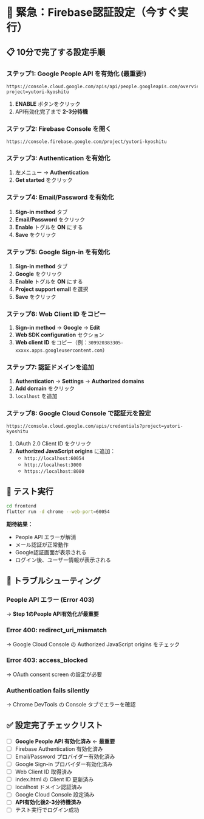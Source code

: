# 🚀 緊急：Firebase認証設定（今すぐ実行）

## 📋 **10分で完了する設定手順**

### ステップ1: Google People API を有効化 (最重要!)
```
https://console.cloud.google.com/apis/api/people.googleapis.com/overview?project=yutori-kyoshitu
```

1. **ENABLE** ボタンをクリック
2. API有効化完了まで **2-3分待機**

### ステップ2: Firebase Console を開く
```
https://console.firebase.google.com/project/yutori-kyoshitu
```

### ステップ3: Authentication を有効化
1. 左メニュー → **Authentication**
2. **Get started** をクリック

### ステップ4: Email/Password を有効化
1. **Sign-in method** タブ
2. **Email/Password** をクリック
3. **Enable** トグルを **ON** にする
4. **Save** をクリック

### ステップ5: Google Sign-in を有効化
1. **Sign-in method** タブ
2. **Google** をクリック
3. **Enable** トグルを **ON** にする
4. **Project support email** を選択
5. **Save** をクリック

### ステップ6: Web Client ID をコピー
1. **Sign-in method** → **Google** → **Edit**
2. **Web SDK configuration** セクション
3. **Web client ID** をコピー（例：`309920383305-xxxxx.apps.googleusercontent.com`）

### ステップ7: 認証ドメインを追加
1. **Authentication** → **Settings** → **Authorized domains**
2. **Add domain** をクリック
3. `localhost` を追加

### ステップ8: Google Cloud Console で認証元を設定
```
https://console.cloud.google.com/apis/credentials?project=yutori-kyoshitu
```
1. OAuth 2.0 Client ID をクリック
2. **Authorized JavaScript origins** に追加：
   - `http://localhost:60054`
   - `http://localhost:3000`
   - `https://localhost:8080`

## 🧪 **テスト実行**

```bash
cd frontend
flutter run -d chrome --web-port=60054
```

**期待結果：**
- People API エラーが解消
- メール認証が正常動作
- Google認証画面が表示される
- ログイン後、ユーザー情報が表示される

## 🚨 **トラブルシューティング**

### People API エラー (Error 403)
→ **Step 1のPeople API有効化が最重要**

### Error 400: redirect_uri_mismatch
→ Google Cloud Console の Authorized JavaScript origins をチェック

### Error 403: access_blocked  
→ OAuth consent screen の設定が必要

### Authentication fails silently
→ Chrome DevTools の Console タブでエラーを確認

## ✅ **設定完了チェックリスト**

- [ ] **Google People API 有効化済み** ← **最重要**
- [ ] Firebase Authentication 有効化済み
- [ ] Email/Password プロバイダー有効化済み
- [ ] Google Sign-in プロバイダー有効化済み
- [ ] Web Client ID 取得済み
- [ ] index.html の Client ID 更新済み
- [ ] localhost ドメイン認証済み
- [ ] Google Cloud Console 設定済み
- [ ] **API有効化後2-3分待機済み**
- [ ] テスト実行でログイン成功 